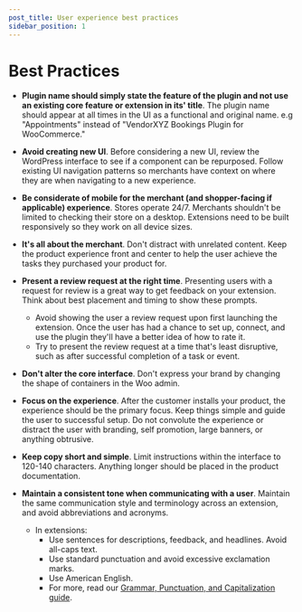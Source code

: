 ```yaml
---
post_title: User experience best practices
sidebar_position: 1
---
```


# Best Practices

- **Plugin name should simply state the feature of the plugin and not use an existing core feature or extension in its' title**. The plugin name should appear at all times in the UI as a functional and original name. e.g "Appointments" instead of "VendorXYZ Bookings Plugin for WooCommerce."

- **Avoid creating new UI**. Before considering a new UI, review the WordPress interface to see if a component can be repurposed. Follow existing UI navigation patterns so merchants have context on where they are when navigating to a new experience.

- **Be considerate of mobile for the merchant (and shopper-facing if applicable) experience**. Stores operate 24/7. Merchants shouldn't be limited to checking their store on a desktop. Extensions need to be built responsively so they work on all device sizes.

- **It's all about the merchant**. Don't distract with unrelated content. Keep the product experience front and center to help the user achieve the tasks they purchased your product for.

- **Present a review request at the right time**. Presenting users with a request for review is a great way to get feedback on your extension. Think about best placement and timing to show these prompts.
    - Avoid showing the user a review request upon first launching the extension. Once the user has had a chance to set up, connect, and use the plugin they'll have a better idea of how to rate it.
    - Try to present the review request at a time that's least disruptive, such as after successful completion of a task or event.

- **Don't alter the core interface**. Don't express your brand by changing the shape of containers in the Woo admin.

- **Focus on the experience**. After the customer installs your product, the experience should be the primary focus. Keep things simple and guide the user to successful setup. Do not convolute the experience or distract the user with branding, self promotion, large banners, or anything obtrusive.

- **Keep copy short and simple**. Limit instructions within the interface to 120-140 characters. Anything longer should be placed in the product documentation.

- **Maintain a consistent tone when communicating with a user**. Maintain the same communication style and terminology across an extension, and avoid abbreviations and acronyms.

    - In extensions:
        - Use sentences for descriptions, feedback, and headlines. Avoid all-caps text.
        - Use standard punctuation and avoid excessive exclamation marks.
        - Use American English.
        - For more, read our [Grammar, Punctuation, and Capitalization guide](https://woocommerce.com/document/grammar-punctuation-style-guide/).
